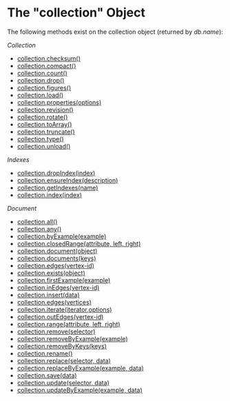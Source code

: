 The "collection" Object
=======================

The following methods exist on the collection object (returned by *db.name*):

*Collection*

* [collection.checksum()](../../DataModeling/Collections/CollectionMethods.md#checksum)
* [collection.compact()](../../DataModeling/Documents/DocumentMethods.md#compact)
* [collection.count()](../../DataModeling/Documents/DocumentMethods.md#count)
* [collection.drop()](../../DataModeling/Collections/CollectionMethods.md#drop)
* [collection.figures()](../../DataModeling/Collections/CollectionMethods.md#figures)
* [collection.load()](../../DataModeling/Collections/CollectionMethods.md#load)
* [collection.properties(options)](../../DataModeling/Collections/CollectionMethods.md#properties)
* [collection.revision()](../../DataModeling/Collections/CollectionMethods.md#revision)
* [collection.rotate()](../../DataModeling/Collections/CollectionMethods.md#rotate)
* [collection.toArray()](../../DataModeling/Documents/DocumentMethods.md#toarray)
* [collection.truncate()](../../DataModeling/Collections/CollectionMethods.md#truncate)
* [collection.type()](../../DataModeling/Documents/DocumentMethods.md#collection-type)
* [collection.unload()](../../DataModeling/Collections/CollectionMethods.md#unload)

*Indexes*

* [collection.dropIndex(index)](../../Indexing/WorkingWithIndexes.md#dropping-an-index-via-a-collection-handle)
* [collection.ensureIndex(description)](../../Indexing/WorkingWithIndexes.md#creating-an-index)
* [collection.getIndexes(name)](../../Indexing/WorkingWithIndexes.md#listing-all-indexes-of-a-collection)
* [collection.index(index)](../../Indexing/WorkingWithIndexes.md#index-identifiers-and-handles)

*Document*

* [collection.all()](../../DataModeling/Documents/DocumentMethods.md#all)
* [collection.any()](../../DataModeling/Documents/DocumentMethods.md#any)
* [collection.byExample(example)](../../DataModeling/Documents/DocumentMethods.md#query-by-example)
* [collection.closedRange(attribute, left, right)](../../DataModeling/Documents/DocumentMethods.md#closed-range)
* [collection.document(object)](../../DataModeling/Documents/DocumentMethods.md#document)
* [collection.documents(keys)](../../DataModeling/Documents/DocumentMethods.md#lookup-by-keys)
* [collection.edges(vertex-id)](../../DataModeling/Documents/DocumentMethods.md#edges)
* [collection.exists(object)](../../DataModeling/Documents/DocumentMethods.md#exists)
* [collection.firstExample(example)](../../DataModeling/Documents/DocumentMethods.md#first-example)
* [collection.inEdges(vertex-id)](../../DataModeling/Documents/DocumentMethods.md#edges)
* [collection.insert(data)](../../DataModeling/Documents/DocumentMethods.md#insert--save)
* [collection.edges(vertices)](../../DataModeling/Documents/DocumentMethods.md#edges)
* [collection.iterate(iterator,options)](../../DataModeling/Documents/DocumentMethods.md#misc)
* [collection.outEdges(vertex-id)](../../DataModeling/Documents/DocumentMethods.md#edges)
* [collection.range(attribute, left, right)](../../DataModeling/Documents/DocumentMethods.md#range)
* [collection.remove(selector)](../../DataModeling/Documents/DocumentMethods.md#remove)
* [collection.removeByExample(example)](../../DataModeling/Documents/DocumentMethods.md#remove-by-example)
* [collection.removeByKeys(keys)](../../DataModeling/Documents/DocumentMethods.md#remove-by-keys)
* [collection.rename()](../../DataModeling/Collections/CollectionMethods.md#rename)
* [collection.replace(selector, data)](../../DataModeling/Documents/DocumentMethods.md#replace)
* [collection.replaceByExample(example, data)](../../DataModeling/Documents/DocumentMethods.md#replace-by-example)
* [collection.save(data)](../../DataModeling/Documents/DocumentMethods.md#insert--save)
* [collection.update(selector, data)](../../DataModeling/Documents/DocumentMethods.md#update)
* [collection.updateByExample(example, data)](../../DataModeling/Documents/DocumentMethods.md#update-by-example)
